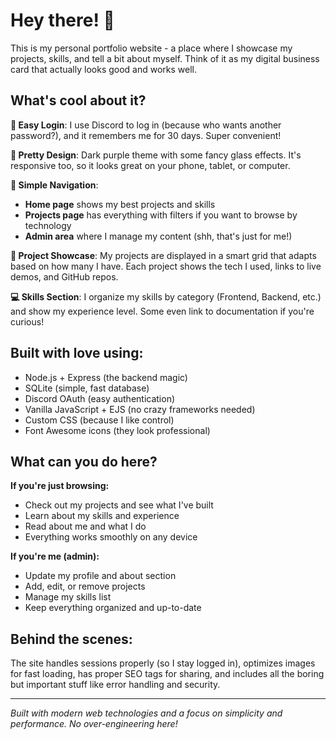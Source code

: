 # Hey there! 👋

This is my personal portfolio website - a place where I showcase my projects, skills, and tell a bit about myself. Think of it as my digital business card that actually looks good and works well.

## What's cool about it?

**🔐 Easy Login**: I use Discord to log in (because who wants another password?), and it remembers me for 30 days. Super convenient!

**🎨 Pretty Design**: Dark purple theme with some fancy glass effects. It's responsive too, so it looks great on your phone, tablet, or computer.

**📱 Simple Navigation**: 
- **Home page** shows my best projects and skills
- **Projects page** has everything with filters if you want to browse by technology
- **Admin area** where I manage my content (shh, that's just for me!)

**🚀 Project Showcase**: My projects are displayed in a smart grid that adapts based on how many I have. Each project shows the tech I used, links to live demos, and GitHub repos.

**💻 Skills Section**: I organize my skills by category (Frontend, Backend, etc.) and show my experience level. Some even link to documentation if you're curious!

## Built with love using:

- Node.js + Express (the backend magic)
- SQLite (simple, fast database)
- Discord OAuth (easy authentication)
- Vanilla JavaScript + EJS (no crazy frameworks needed)
- Custom CSS (because I like control)
- Font Awesome icons (they look professional)

## What can you do here?

**If you're just browsing:**
- Check out my projects and see what I've built
- Learn about my skills and experience
- Read about me and what I do
- Everything works smoothly on any device

**If you're me (admin):**
- Update my profile and about section
- Add, edit, or remove projects
- Manage my skills list
- Keep everything organized and up-to-date

## Behind the scenes:

The site handles sessions properly (so I stay logged in), optimizes images for fast loading, has proper SEO tags for sharing, and includes all the boring but important stuff like error handling and security.

---

*Built with modern web technologies and a focus on simplicity and performance. No over-engineering here!*